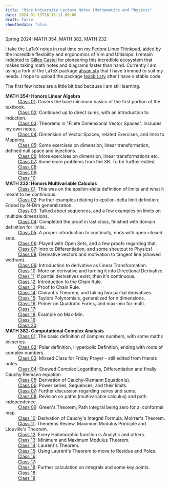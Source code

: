 ```yaml
---
title: "Rice University Lecture Notes (Mathematics and Physics)"
date: 2024-01-13T16:15:11-06:00
draft: false
showthedate: false
---
```

Spring 2024: MATH 354, MATH 382, MATH 232
<!--more-->

I take the LaTeX notes in real time on my Fedora Linux Thinkpad, aided by the incredible flexibility and ergonomics of Vim and Ultisnips. I remain indebted to [Gilles Castel](https://castel.dev) for pioneering this incredible ecosystem that makes taking math notes and diagrams faster than hand. Currently I am using a fork of the LaTeX package [ahsan.sty](https://github.com/AnglyPascal/sty) that I have trimmed to suit my needs. I hope to upload the package [texabit.sty](https://www.youtube.com/watch?v=dQw4w9WgXcQ) after I have a stable code.

The first few notes are a little bit bad because I am still learning.

**MATH 354: Honors Linear Algebra**
\
&nbsp;&nbsp;&nbsp;&nbsp;&nbsp;&nbsp;&nbsp;&nbsp;&nbsp;&nbsp;[Class 01](/math354/class01.pdf): Covers the bare minimum basics of the first portion of the textbook.\
&nbsp;&nbsp;&nbsp;&nbsp;&nbsp;&nbsp;&nbsp;&nbsp;&nbsp;&nbsp;[Class 02](/math354/class02.pdf): Continued up to direct sums, with an introduction to induction.\
&nbsp;&nbsp;&nbsp;&nbsp;&nbsp;&nbsp;&nbsp;&nbsp;&nbsp;&nbsp;[Class 03](/math354/class03.pdf): Theorems in "Finite Dimensional Vector Spaces". Includes my own notes. \
&nbsp;&nbsp;&nbsp;&nbsp;&nbsp;&nbsp;&nbsp;&nbsp;&nbsp;&nbsp;[Class 04](/math354/class04.pdf): Dimension of Vector Spaces, related Exercises, and intro to Mapping.\
&nbsp;&nbsp;&nbsp;&nbsp;&nbsp;&nbsp;&nbsp;&nbsp;&nbsp;&nbsp;[Class 05](/math354/class05.pdf): Some exercises on dimension, linear transformation, defined null space and injections. \
&nbsp;&nbsp;&nbsp;&nbsp;&nbsp;&nbsp;&nbsp;&nbsp;&nbsp;&nbsp;[Class 06](/math354/class06.pdf): More exercises on dimension, linear transformations etc.\
&nbsp;&nbsp;&nbsp;&nbsp;&nbsp;&nbsp;&nbsp;&nbsp;&nbsp;&nbsp;[Class 07](/math354/class07.pdf): Some more problems from the 3B. To be further edited.    
&nbsp;&nbsp;&nbsp;&nbsp;&nbsp;&nbsp;&nbsp;&nbsp;&nbsp;&nbsp;[Class 08](/math354/class08.pdf):    
&nbsp;&nbsp;&nbsp;&nbsp;&nbsp;&nbsp;&nbsp;&nbsp;&nbsp;&nbsp;[Class 09](/math354/class09.pdf):    
&nbsp;&nbsp;&nbsp;&nbsp;&nbsp;&nbsp;&nbsp;&nbsp;&nbsp;&nbsp;[Class 10](/math354/class10.pdf):    
**MATH 232: Honors Multivariable Calculus**
\
&nbsp;&nbsp;&nbsp;&nbsp;&nbsp;&nbsp;&nbsp;&nbsp;&nbsp;&nbsp;[Class 01](/math232/class01.pdf): This was on the epsilon-delta definition of limits and what it meant to be continuous.\
&nbsp;&nbsp;&nbsp;&nbsp;&nbsp;&nbsp;&nbsp;&nbsp;&nbsp;&nbsp;[Class 02](/math232/class02.pdf): Further examples relating to epsilon-delta limit definition. Ended by N-Dim generalization.\
&nbsp;&nbsp;&nbsp;&nbsp;&nbsp;&nbsp;&nbsp;&nbsp;&nbsp;&nbsp;[Class 03](/math232/class03.pdf): Talked about sequences, and a few examples on limits on multiple dimensions.\
&nbsp;&nbsp;&nbsp;&nbsp;&nbsp;&nbsp;&nbsp;&nbsp;&nbsp;&nbsp;[Class 04](/math232/class04.pdf): Completed the proof in last class, finished with domain definition for limits.\
&nbsp;&nbsp;&nbsp;&nbsp;&nbsp;&nbsp;&nbsp;&nbsp;&nbsp;&nbsp;[Class 05](/math232/class05.pdf): A proper introduction to continuity, ends with open-closed sets.\
&nbsp;&nbsp;&nbsp;&nbsp;&nbsp;&nbsp;&nbsp;&nbsp;&nbsp;&nbsp;[Class 06](/math232/class06.pdf): Played with Open Sets, and a few proofs regarding that.\
&nbsp;&nbsp;&nbsp;&nbsp;&nbsp;&nbsp;&nbsp;&nbsp;&nbsp;&nbsp;[Class 07](/math232/class07.pdf): Intro to Differentiation, and some shoutout to Physics! \
&nbsp;&nbsp;&nbsp;&nbsp;&nbsp;&nbsp;&nbsp;&nbsp;&nbsp;&nbsp;[Class 08](/math232/class08.pdf): Derivative vectors and motivation to tangent line (showed wolfram). \
&nbsp;&nbsp;&nbsp;&nbsp;&nbsp;&nbsp;&nbsp;&nbsp;&nbsp;&nbsp;[Class 09](/math232/class09.pdf): Introduction to derivative as Linear Transformation. \
&nbsp;&nbsp;&nbsp;&nbsp;&nbsp;&nbsp;&nbsp;&nbsp;&nbsp;&nbsp;[Class 10](/math232/class10.pdf): More on derivative and turning it into Directional Derivative. \
&nbsp;&nbsp;&nbsp;&nbsp;&nbsp;&nbsp;&nbsp;&nbsp;&nbsp;&nbsp;[Class 11](/math232/class11.pdf): If partial derivatives exist, then it's continuous. \
&nbsp;&nbsp;&nbsp;&nbsp;&nbsp;&nbsp;&nbsp;&nbsp;&nbsp;&nbsp;[Class 12](/math232/class12.pdf): Introduction to the Chain Rule.  
&nbsp;&nbsp;&nbsp;&nbsp;&nbsp;&nbsp;&nbsp;&nbsp;&nbsp;&nbsp;[Class 13](/math232/class13.pdf): Proof to Chain Rule.   
&nbsp;&nbsp;&nbsp;&nbsp;&nbsp;&nbsp;&nbsp;&nbsp;&nbsp;&nbsp;[Class 14](/math232/class14.pdf): Clairaut's Theorem, and taking two partial derivatives.   
&nbsp;&nbsp;&nbsp;&nbsp;&nbsp;&nbsp;&nbsp;&nbsp;&nbsp;&nbsp;[Class 15](/math232/class15.pdf): Taylors Polynomials, generalized for n dimensions.     
&nbsp;&nbsp;&nbsp;&nbsp;&nbsp;&nbsp;&nbsp;&nbsp;&nbsp;&nbsp;[Class 16](/math232/class16.pdf): Primer on Quadratic Forms, and max-min for multi.      
&nbsp;&nbsp;&nbsp;&nbsp;&nbsp;&nbsp;&nbsp;&nbsp;&nbsp;&nbsp;[Class 17](/math232/class17.pdf):        
&nbsp;&nbsp;&nbsp;&nbsp;&nbsp;&nbsp;&nbsp;&nbsp;&nbsp;&nbsp;[Class 18](/math232/class18.pdf): Example on Max-Min.       
&nbsp;&nbsp;&nbsp;&nbsp;&nbsp;&nbsp;&nbsp;&nbsp;&nbsp;&nbsp;[Class 19](/math232/class19.pdf):        
&nbsp;&nbsp;&nbsp;&nbsp;&nbsp;&nbsp;&nbsp;&nbsp;&nbsp;&nbsp;[Class 20](/math232/class20.pdf):       
**MATH 382: Computational Complex Analysis**
\
&nbsp;&nbsp;&nbsp;&nbsp;&nbsp;&nbsp;&nbsp;&nbsp;&nbsp;&nbsp;[Class 01](/math382/class01.pdf): The basic definition of complex numbers, with some maths on series.\
&nbsp;&nbsp;&nbsp;&nbsp;&nbsp;&nbsp;&nbsp;&nbsp;&nbsp;&nbsp;[Class 02](/math382/class02.pdf): Polar definition, Hyperbolic Definition, ending with roots of complex numbers.\
&nbsp;&nbsp;&nbsp;&nbsp;&nbsp;&nbsp;&nbsp;&nbsp;&nbsp;&nbsp;[Class 03](/math382/class03.pdf): Missed Class for Friday Prayer - still edited from friends notes.\
&nbsp;&nbsp;&nbsp;&nbsp;&nbsp;&nbsp;&nbsp;&nbsp;&nbsp;&nbsp;[Class 04](/math382/class04.pdf): Showed Complex Logarithms, Differentiation and finally Cauchy Riemann equation.\
&nbsp;&nbsp;&nbsp;&nbsp;&nbsp;&nbsp;&nbsp;&nbsp;&nbsp;&nbsp;[Class 05](/math382/class05.pdf): Derivation of Cauchy-Riemann Equation(s). \
&nbsp;&nbsp;&nbsp;&nbsp;&nbsp;&nbsp;&nbsp;&nbsp;&nbsp;&nbsp;[Class 06](/math382/class06.pdf): Power series, Sequences, and their limits.\
&nbsp;&nbsp;&nbsp;&nbsp;&nbsp;&nbsp;&nbsp;&nbsp;&nbsp;&nbsp;[Class 07](/math382/class07.pdf): Further discussion regarding series and sums.\
&nbsp;&nbsp;&nbsp;&nbsp;&nbsp;&nbsp;&nbsp;&nbsp;&nbsp;&nbsp;[Class 08](/math382/class08.pdf): Revision on paths (multivariable calculus) and path independence.\
&nbsp;&nbsp;&nbsp;&nbsp;&nbsp;&nbsp;&nbsp;&nbsp;&nbsp;&nbsp;[Class 09](/math382/class09.pdf): Green's Theorem, Path integral being zero for z, conformal map.  \
&nbsp;&nbsp;&nbsp;&nbsp;&nbsp;&nbsp;&nbsp;&nbsp;&nbsp;&nbsp;[Class 10](/math382/class10.pdf): Derivation of Cauchy's Integral Formula, Moirrer's Theorem. \
&nbsp;&nbsp;&nbsp;&nbsp;&nbsp;&nbsp;&nbsp;&nbsp;&nbsp;&nbsp;[Class 11](/math382/class11.pdf): Theorems Review, Maximum Modulus Principle and Liouville's Theorem. \
&nbsp;&nbsp;&nbsp;&nbsp;&nbsp;&nbsp;&nbsp;&nbsp;&nbsp;&nbsp;[Class 12](/math382/class12.pdf): Every Holomorphic function is Analytic and others. \
&nbsp;&nbsp;&nbsp;&nbsp;&nbsp;&nbsp;&nbsp;&nbsp;&nbsp;&nbsp;[Class 13](/math382/class13.pdf): Minimum and Maximum Modulus Theorem.   
&nbsp;&nbsp;&nbsp;&nbsp;&nbsp;&nbsp;&nbsp;&nbsp;&nbsp;&nbsp;[Class 14](/math382/class14.pdf): Laurent's Theorem.   
&nbsp;&nbsp;&nbsp;&nbsp;&nbsp;&nbsp;&nbsp;&nbsp;&nbsp;&nbsp;[Class 15](/math382/class15.pdf): Using Laurent's Theorem to move to Residue and Poles.   
&nbsp;&nbsp;&nbsp;&nbsp;&nbsp;&nbsp;&nbsp;&nbsp;&nbsp;&nbsp;[Class 16](/math382/class16.pdf):     
&nbsp;&nbsp;&nbsp;&nbsp;&nbsp;&nbsp;&nbsp;&nbsp;&nbsp;&nbsp;[Class 17](/math382/class17.pdf):    
&nbsp;&nbsp;&nbsp;&nbsp;&nbsp;&nbsp;&nbsp;&nbsp;&nbsp;&nbsp;[Class 18](/math382/class18.pdf): Further calculation on integrals and some key points.     
&nbsp;&nbsp;&nbsp;&nbsp;&nbsp;&nbsp;&nbsp;&nbsp;&nbsp;&nbsp;[Class 18](/math382/class19.pdf):      
&nbsp;&nbsp;&nbsp;&nbsp;&nbsp;&nbsp;&nbsp;&nbsp;&nbsp;&nbsp;[Class 18](/math382/class20.pdf):      
